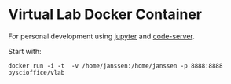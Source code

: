 # Virtual Lab Docker Container
For personal development using [jupyter](https://jupyter.org) and [code-server](https://coder.com).

Start with:
```
docker run -i -t  -v /home/janssen:/home/janssen -p 8888:8888 pyscioffice/vlab
```
